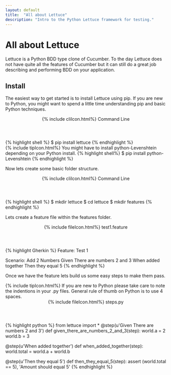 ```yaml
---
layout: default
title:  "All about Lettuce"
description: "Intro to the Python Lettuce framework for testing."
---
```

# All about Lettuce

Lettuce is a Python BDD type clone of Cucumber.  To the day Lettuce does not
have quite all the features of Cucumber but it can still do a great job
describing and performing BDD on your application.

## Install
The easiest way to get started is to install Lettuce using pip.  If you are new
to Python, you might want to spend a little time understanding pip and basic
Python techniques.
<div class="w3-card">
<header class="w3-container w3-grey">
  {% include cliIcon.html%}
  Command Line
</header>

<div class="w3-container">
{% highlight shell %}
$ pip install lettuce
{% endhighlight %}
</div>
</div>

<div class="w3-panel w3-pale-yellow w3-bottombar w3-topbar w3-border-green">
{% include tipIcon.html%} You might have to install python-Levenshtein depending
on your Python install.
{% highlight shell%}
$ pip install python-Levenshtein
{% endhighlight %}
</div>


Now lets create some basic folder structure.

<div class="w3-card">
<header class="w3-container w3-grey">
  {% include cliIcon.html%}
  Command Line
</header>

<div class="w3-container">
{% highlight shell %}
$ mkdir lettuce
$ cd lettuce
$ mkdir features
{% endhighlight %}
</div>
</div>

Lets create a feature file within the features folder.

<div class="w3-card">
<header class="w3-container w3-blue">
  {% include fileIcon.html%}
  test1.feature
</header>

<div class="w3-container">
{% highlight Gherkin %}
Feature: Test 1

  Scenario: Add 2 Numbers
    Given There are numbers 2 and 3
    When added together
    Then they equal 5
{% endhighlight %}
</div>
</div>

Once we have the feature lets build us some easy steps to make them pass.

<div class="w3-panel w3-pale-yellow w3-bottombar w3-topbar w3-border-green">
{% include tipIcon.html%}
  If you are new to Python please take care to note the indentions in your
  .py files.  General rule of thumb on Python is to use 4 spaces.
</div>

<div class="w3-card">
<header class="w3-container w3-blue">
  {% include fileIcon.html%}
  steps.py
</header>

<div class="w3-container">
{% highlight python %}
from lettuce import *
@step(u'Given There are numbers 2 and 3')
def given_there_are_numbers_2_and_3(step):
    world.a = 2
    world.b = 3

@step(u'When added together')
def when_added_together(step):
    world.total = world.a + world.b

@step(u'Then they equal 5')
def then_they_equal_5(step):
    assert (world.total == 5), 'Amount should equal 5'
    {% endhighlight %}
</div>
</div>

